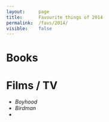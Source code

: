 ```yaml
---
layout:     page
title:      Favourite things of 2014
permalink:  /favs/2014/
visible:    false
---
```


# Books

# Films / TV

* _Boyhood_
* _Birdman_
* 